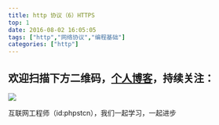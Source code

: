 ```yaml
---
title: http 协议（6）HTTPS
top: 1
date: 2016-08-02 16:05:05
tags: ["http","网络协议","编程基础"]
categories: ["http"]
---
```


## 欢迎扫描下方二维码，[个人博客](https://www.phpst.cn)，持续关注：

![](https://ww1.sinaimg.cn/large/a616b9a4gy1g4xzv954a4j20760763yo.jpg)

互联网工程师（id:phpstcn），我们一起学习，一起进步
